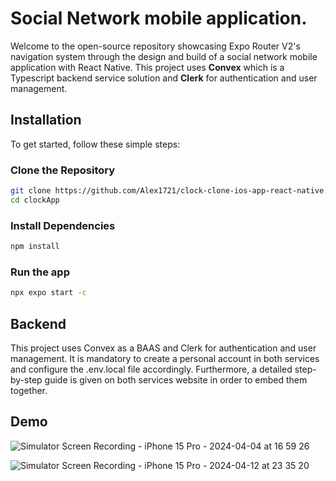 # Social Network mobile application.
Welcome to the open-source repository showcasing Expo Router V2's navigation system through the design and build of a social network mobile application with React Native. This project uses **Convex** which is a Typescript backend service solution and **Clerk** for authentication and user management. 

## Installation

To get started, follow these simple steps:

### Clone the Repository

```bash
git clone https://github.com/Alex1721/clock-clone-ios-app-react-native.git
cd clockApp
```

### Install Dependencies

```bash
npm install
```

### Run the app

```bash
npx expo start -c
```

## Backend

This project uses Convex as a BAAS and Clerk for authentication and user management. It is mandatory to create a personal account in both services and configure the .env.local file accordingly. Furthermore, a detailed step-by-step guide is given on both services website in order to embed them together.

## Demo

![Simulator Screen Recording - iPhone 15 Pro - 2024-04-04 at 16 59 26](https://github.com/Alex1721/social-app-react-native/assets/73285589/4835b362-28df-464b-b846-45a8347a50ec)

![Simulator Screen Recording - iPhone 15 Pro - 2024-04-12 at 23 35 20](https://github.com/Alex1721/social-app-react-native/assets/73285589/44fbcdcf-ec37-409c-a5f0-dd2fffcb9085)



